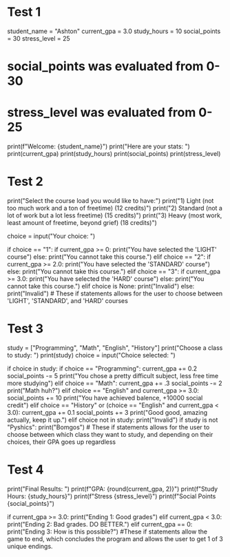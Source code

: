 # Test 1
student_name = "Ashton"
current_gpa = 3.0
study_hours = 10
social_points = 30
stress_level = 25
# social_points was evaluated from 0-30
# stress_level was evaluated from 0-25
print(f"Welcome: {student_name}")
print("Here are your stats: ")
print(current_gpa)
print(study_hours)
print(social_points)
print(stress_level)

# Test 2
print("Select the course load you would like to have:")
print("1) Light (not too much work and a ton of freetime) (12 credits)")
print("2) Standard (not a lot of work but a lot less freetime) (15 credits)")
print("3) Heavy (most work, least amount of freetime, beyond grief) (18 credits)")

choice = input("Your choice: ")

if choice == "1":
    if current_gpa >= 0:
        print("You have selected the 'LIGHT' course")
    else:
        print("You cannot take this course.")
elif choice == "2":
    if current_gpa >= 2.0:
        print("You have selected the 'STANDARD' course")
    else:
        print("You cannot take this course.")
elif choice == "3":
    if current_gpa >= 3.0:
        print("You have selected the 'HARD' course")
    else:
        print("You cannot take this course.")
elif choice is None:
    print("Invalid")
else:
    print("Invalid")
    # These if statements allows for the user to choose between 'LIGHT', 'STANDARD', and 'HARD' courses

# Test 3
study = ["Programming", "Math", "English", "History"]
print("Choose a class to study: ")
print(study)
choice = input("Choice selected: ")

if choice in study:
    if choice == "Programming":
        current_gpa += 0.2
        social_points -= 5
        print("You chose a pretty difficult subject, less free time more studying")
    elif choice == "Math":
        current_gpa += .3
        social_points -= 2
        print("Math huh?")
    elif choice == "English" and current_gpa >= 3.0:
        social_points += 10
        print("You have achieved balence, +10000 social credit")
    elif choice == "History" or (choice == "English" and current_gpa < 3.0):
        current_gpa += 0.1
        social_points += 3
        print("Good good, amazing actually, keep it up.")
    elif choice not in study:
        print("Invalid")
if study is not "Pyshics":
    print("Bomgos")
    # These if statements allows for the user to choose between which class they want to study, and depending on their choices, their GPA goes up regardless

  # Test 4
  print("Final Results: ")
print(f"GPA: {round(current_gpa, 2)}")
print(f"Study Hours: {study_hours}")
print(f"Stress {stress_level}")
print(f"Social Points {social_points}")

if current_gpa >= 3.0:
    print("Ending 1: Good grades")
elif current_gpa < 3.0:
    print("Ending 2: Bad grades. DO BETTER.")
elif current_gpa == 0:
    print("Ending 3: How is this possible?")
  #These if statements allow the game to end, which concludes the program and allows the user to get 1 of 3 unique endings.
  
